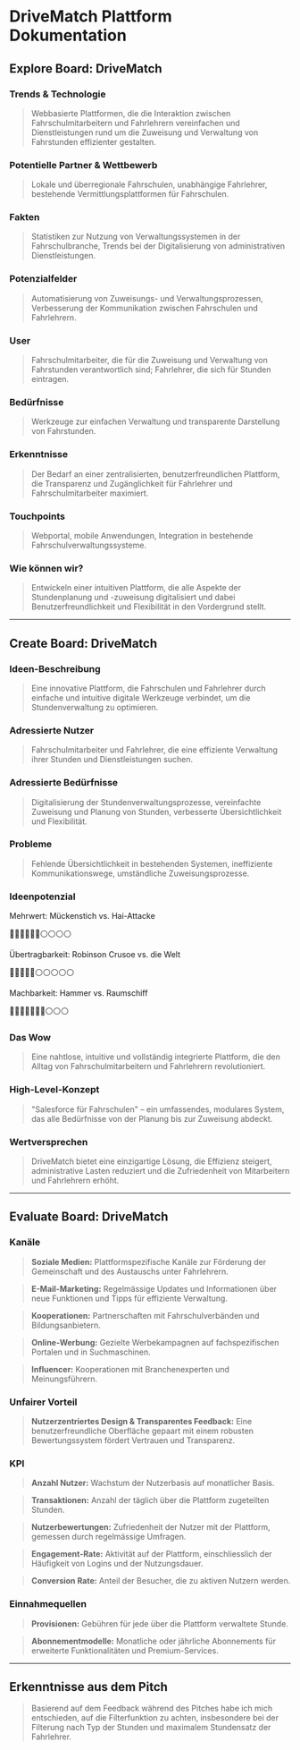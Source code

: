 # DriveMatch Plattform Dokumentation

## Explore Board: DriveMatch

### Trends & Technologie

> Webbasierte Plattformen, die die Interaktion zwischen Fahrschulmitarbeitern und Fahrlehrern vereinfachen und Dienstleistungen rund um die Zuweisung und Verwaltung von Fahrstunden effizienter gestalten.

### Potentielle Partner & Wettbewerb

> Lokale und überregionale Fahrschulen, unabhängige Fahrlehrer, bestehende Vermittlungsplattformen für Fahrschulen.

### Fakten

> Statistiken zur Nutzung von Verwaltungssystemen in der Fahrschulbranche, Trends bei der Digitalisierung von administrativen Dienstleistungen.

### Potenzialfelder

> Automatisierung von Zuweisungs- und Verwaltungsprozessen, Verbesserung der Kommunikation zwischen Fahrschulen und Fahrlehrern.

### User

> Fahrschulmitarbeiter, die für die Zuweisung und Verwaltung von Fahrstunden verantwortlich sind; Fahrlehrer, die sich für Stunden eintragen.

### Bedürfnisse

> Werkzeuge zur einfachen Verwaltung und transparente Darstellung von Fahrstunden.

### Erkenntnisse

> Der Bedarf an einer zentralisierten, benutzerfreundlichen Plattform, die Transparenz und Zugänglichkeit für Fahrlehrer und Fahrschulmitarbeiter maximiert.

### Touchpoints

> Webportal, mobile Anwendungen, Integration in bestehende Fahrschulverwaltungssysteme.

### Wie können wir?

> Entwickeln einer intuitiven Plattform, die alle Aspekte der Stundenplanung und -zuweisung digitalisiert und dabei Benutzerfreundlichkeit und Flexibilität in den Vordergrund stellt.

---

## Create Board: DriveMatch

### Ideen-Beschreibung

> Eine innovative Plattform, die Fahrschulen und Fahrlehrer durch einfache und intuitive digitale Werkzeuge verbindet, um die Stundenverwaltung zu optimieren.

### Adressierte Nutzer

> Fahrschulmitarbeiter und Fahrlehrer, die eine effiziente Verwaltung ihrer Stunden und Dienstleistungen suchen.

### Adressierte Bedürfnisse

> Digitalisierung der Stundenverwaltungsprozesse, vereinfachte Zuweisung und Planung von Stunden, verbesserte Übersichtlichkeit und Flexibilität.

### Probleme

> Fehlende Übersichtlichkeit in bestehenden Systemen, ineffiziente Kommunikationswege, umständliche Zuweisungsprozesse.

### Ideenpotenzial

Mehrwert: Mückenstich vs. Hai-Attacke

🔵🔵🔵🔵🔵🔵⚪️⚪️⚪️⚪️

Übertragbarkeit: Robinson Crusoe vs. die Welt

🔵🔵🔵🔵🔵⚪️⚪️⚪️⚪️⚪️

Machbarkeit: Hammer vs. Raumschiff

🔵🔵🔵🔵🔵🔵🔵⚪️⚪️⚪️

### Das Wow

> Eine nahtlose, intuitive und vollständig integrierte Plattform, die den Alltag von Fahrschulmitarbeitern und Fahrlehrern revolutioniert.

### High-Level-Konzept

> "Salesforce für Fahrschulen" – ein umfassendes, modulares System, das alle Bedürfnisse von der Planung bis zur Zuweisung abdeckt.

### Wertversprechen

> DriveMatch bietet eine einzigartige Lösung, die Effizienz steigert, administrative Lasten reduziert und die Zufriedenheit von Mitarbeitern und Fahrlehrern erhöht.

---

## Evaluate Board: DriveMatch

### Kanäle

> **Soziale Medien:** Plattformspezifische Kanäle zur Förderung der Gemeinschaft und des Austauschs unter Fahrlehrern.

> **E-Mail-Marketing:** Regelmässige Updates und Informationen über neue Funktionen und Tipps für effiziente Verwaltung.

> **Kooperationen:** Partnerschaften mit Fahrschulverbänden und Bildungsanbietern.

> **Online-Werbung:** Gezielte Werbekampagnen auf fachspezifischen Portalen und in Suchmaschinen.

> **Influencer:** Kooperationen mit Branchenexperten und Meinungsführern.

### Unfairer Vorteil

> **Nutzerzentriertes Design & Transparentes Feedback:** Eine benutzerfreundliche Oberfläche gepaart mit einem robusten Bewertungssystem fördert Vertrauen und Transparenz.

### KPI

> **Anzahl Nutzer:** Wachstum der Nutzerbasis auf monatlicher Basis.

> **Transaktionen:** Anzahl der täglich über die Plattform zugeteilten Stunden.

> **Nutzerbewertungen:** Zufriedenheit der Nutzer mit der Plattform, gemessen durch regelmässige Umfragen.

> **Engagement-Rate:** Aktivität auf der Plattform, einschliesslich der Häufigkeit von Logins und der Nutzungsdauer.

> **Conversion Rate:** Anteil der Besucher, die zu aktiven Nutzern werden.

### Einnahmequellen

> **Provisionen:** Gebühren für jede über die Plattform verwaltete Stunde.

> **Abonnementmodelle:** Monatliche oder jährliche Abonnements für erweiterte Funktionalitäten und Premium-Services.

---

## Erkenntnisse aus dem Pitch

> Basierend auf dem Feedback während des Pitches habe ich mich entschieden, auf die Filterfunktion zu achten, insbesondere bei der Filterung nach Typ der Stunden und maximalem Stundensatz der Fahrlehrer.
